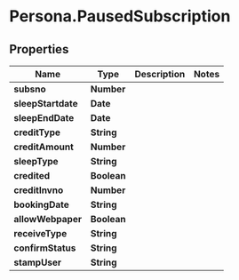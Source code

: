 # Persona.PausedSubscription

## Properties

Name | Type | Description | Notes
------------ | ------------- | ------------- | -------------
**subsno** | **Number** |  | 
**sleepStartdate** | **Date** |  | 
**sleepEndDate** | **Date** |  | 
**creditType** | **String** |  | 
**creditAmount** | **Number** |  | 
**sleepType** | **String** |  | 
**credited** | **Boolean** |  | 
**creditInvno** | **Number** |  | 
**bookingDate** | **String** |  | 
**allowWebpaper** | **Boolean** |  | 
**receiveType** | **String** |  | 
**confirmStatus** | **String** |  | 
**stampUser** | **String** |  | 


